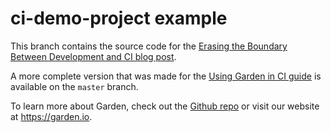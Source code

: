 # ci-demo-project example

This branch contains the source code for the [Erasing the Boundary Between Development and CI blog post](https://medium.com/garden-io/erasing-the-boundary-between-development-and-ci-c8119ef7a13c).

A more complete version that was made for the [Using Garden in CI guide](https://docs.garden.io) is available on the `master` branch.

To learn more about Garden, check out the [Github repo](https://github.com/garden-io/garden) or visit our website at https://garden.io.